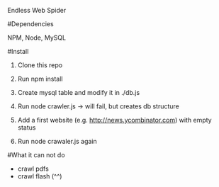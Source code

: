 Endless Web Spider

#Dependencies

NPM, Node, MySQL

#Install
1. Clone this repo

2. Run npm install

3. Create mysql table and modify it in ./db.js

4. Run node crawler.js -> will fail, but creates db structure

5. Add a first website (e.g. http://news.ycombinator.com) with empty status

6. Run node crawaler.js again

#What it can not do
 - crawl pdfs
 - crawl flash (^^)
